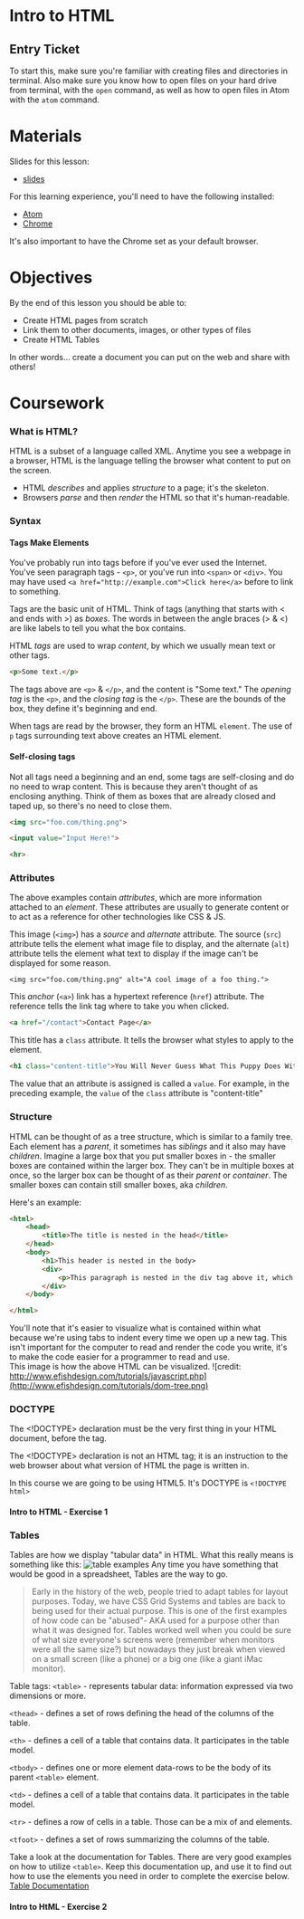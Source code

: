 # Intro to HTML

## Entry Ticket
To start this, make sure you're familiar with creating files and directories in terminal. Also make sure you know how to open files on your hard drive from terminal, with the `open` command, as well as how to open files in Atom with the `atom` command.

# Materials
Slides for this lesson:

* [slides](https://docs.google.com/presentation/d/1COkEIRk9CjR60wnCHEZC4JBK0MT1ptoE-CIaol6UZpc/edit?usp=sharing)

For this learning experience, you'll need to have the following installed:

* [Atom](https://atom.io/)
* [Chrome](https://www.google.com/chrome/browser/desktop/)

It's also important to have the Chrome set as your default browser.

# Objectives

By the end of this lesson you should be able to:

- Create HTML pages from scratch
- Link them to other documents, images, or other types of files
- Create HTML Tables

In other words... create a document you can put on the web and share with others!

# Coursework

### What is HTML?
HTML is a subset of a language called XML. Anytime you see a webpage in a browser, HTML is the language telling the browser what content to put on the screen.

- HTML *describes* and applies *structure* to a page; it's the skeleton.
- Browsers *parse* and then *render* the HTML so that it's human-readable.

### Syntax

#### Tags Make Elements

You've probably run into tags before if you've ever used the Internet. You've seen paragraph tags - `<p>`, or you've run into `<span>` or `<div>`. You may have used `<a href="http://example.com">Click here</a>`
before to link to something.

Tags are the basic unit of HTML. Think of tags (anything that starts with < and ends with >) as _boxes_. The words in between the angle braces (> & <) are like labels to tell you what the box contains.  

HTML _tags_ are used to wrap *content*, by which we usually mean text or other tags.

```html
<p>Some text.</p>
```
The tags above are `<p>` & `</p>`, and the content is "Some text."
The _opening tag_ is the `<p>`, and the _closing tag_ is the `</p>`. These are the bounds of the box, they define it's beginning and end.

When tags are read by the browser, they form an HTML `element`. The use of `p` tags surrounding text above creates an HTML element.

#### Self-closing tags

Not all tags need a beginning and an end, some tags are self-closing and do no need to wrap content. This is because they aren't thought of as enclosing anything. Think of them as boxes that are already closed and taped up, so there's no need to close them.

```html
<img src="foo.com/thing.png">
```

```html
<input value="Input Here!">
```

```html
<hr>
```

### Attributes

The above examples contain _attributes_, which are more information attached to an _element_. These attributes are usually to generate content or to act as a reference for other technologies like CSS & JS.

This image (`<img>`) has a _source_ and _alternate_ attribute. The source (`src`) attribute tells the element what image file to display, and the alternate (`alt`) attribute tells the element what text to display if the image can't be displayed for some reason.

```
<img src="foo.com/thing.png" alt="A cool image of a foo thing.">
```

This _anchor_ (`<a>`) link has a hypertext reference (`href`) attribute. The reference tells the link tag where to take you when clicked.

```html
<a href="/contact">Contact Page</a>
```

This title has a `class` attribute. It tells the browser what styles to apply to the element.

```html
<h1 class="content-title">You Will Never Guess What This Puppy Does With Her Brunch.</h1>
```

The value that an attribute is assigned is called a `value`. For example, in the preceding example, the `value` of the `class` attribute is "content-title"

### Structure
HTML can be thought of as a tree structure, which is similar to a family tree. Each element has a  *parent*, it sometimes has *siblings* and it also may have *children*. Imagine a large box that you put smaller boxes in - the smaller boxes are contained within the larger box. They can't be in multiple boxes at once, so the larger box can be thought of as their *parent* or *container*. The smaller boxes can contain still smaller boxes, aka *children*.

Here's an example:

```html
<html>
	<head>
		<title>The title is nested in the head</title>
	</head>
	<body>
		<h1>This header is nested in the body>
		<div>
			<p>This paragraph is nested in the div tag above it, which is itself nested in the body. It's a <em>child</em> of the div.</p>
		</div>
	</body>

</html>
```

You'll note that it's easier to visualize what is contained within what because we're using tabs to indent every time we open up a new tag. This isn't important for the computer to read and render the code you write, it's to make the code easier for a programmer to read and use.  
This image is how the above HTML can be visualized.
![credit: http://www.efishdesign.com/tutorials/javascript.php](http://www.efishdesign.com/tutorials/dom-tree.png)

### DOCTYPE

The <!DOCTYPE> declaration must be the very first thing in your HTML document, before the <html> tag.

The <!DOCTYPE> declaration is not an HTML tag; it is an instruction to the web browser about what version of HTML the page is written in.

In this course we are going to be using HTML5. It's DOCTYPE is `<!DOCTYPE html>`

#### Intro to HTML - Exercise 1

### Tables
Tables are how we display "tabular data" in HTML. What this really means is something like this:
![table examples](http://www.codeproject.com/KB/office/WebExcel/Excel.jpg)
Any time you have something that would be good in a spreadsheet, Tables are the way to go.

> Early in the history of the web, people tried to adapt tables for layout purposes. Today, we have CSS Grid Systems and tables are back to being used for their actual purpose. This is one of the first examples of how code can be "abused"- AKA used for a purpose other than what it was designed for. Tables worked well when you could be sure of what size everyone's screens were (remember when monitors were all the same size?) but nowadays they just break when viewed on a small screen (like a phone) or a big one (like a giant iMac monitor).

Table tags:
`<table>` - represents tabular data: information expressed via two dimensions or more.

`<thead>` - defines a set of rows defining the head of the columns of the table.

`<th>` - defines a cell of a table that contains data. It participates in the table model.

`<tbody>` - defines one or more <tr> element data-rows to be the body of its parent `<table>` element.

`<td>` - defines a cell of a table that contains data. It participates in the table model.

`<tr>` - defines a row of cells in a table. Those can be a mix of <td> and <th> elements.

`<tfoot>` - defines a set of rows summarizing the columns of the table.


Take a look at the documentation for Tables. There are very good examples on how to utilize `<table>`. Keep this documentation up, and use it to find out how to use the elements you need in order to complete the exercise below.
[Table Documentation](https://developer.mozilla.org/en-US/docs/Web/HTML/Element/table)

#### Intro to HtML - Exercise 2
